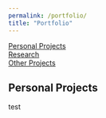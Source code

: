 ```yaml
---
permalink: /portfolio/
title: "Portfolio"
---
```


<a href="#SWE_Projects">Personal Projects</a><br>
<a href="#Research">Research</a><br>
<a href="#Other">Other Projects</a><br>

<section>
    <div id="SWE_Projects" class="section-title">
        <h1><span>Personal Projects</span></h1>
    </div>
  test
</section>

